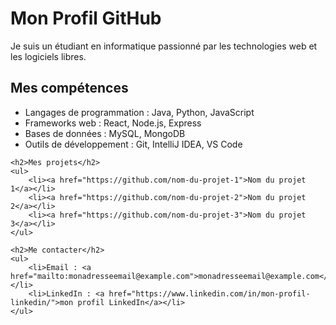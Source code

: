 <div>
    <h1>Mon Profil GitHub</h1>
    <p>Je suis un étudiant en informatique passionné par les technologies web et les logiciels libres.</p>
    <h2>Mes compétences</h2>
    <ul>
        <li>Langages de programmation : Java, Python, JavaScript</li>
        <li>Frameworks web : React, Node.js, Express</li>
        <li>Bases de données : MySQL, MongoDB</li>
        <li>Outils de développement : Git, IntelliJ IDEA, VS Code</li>
    </ul>
    
    <h2>Mes projets</h2>
    <ul>
        <li><a href="https://github.com/nom-du-projet-1">Nom du projet 1</a></li>
        <li><a href="https://github.com/nom-du-projet-2">Nom du projet 2</a></li>
        <li><a href="https://github.com/nom-du-projet-3">Nom du projet 3</a></li>
    </ul>
    
    <h2>Me contacter</h2>
    <ul>
        <li>Email : <a href="mailto:monadresseemail@example.com">monadresseemail@example.com</a></li>
        <li>LinkedIn : <a href="https://www.linkedin.com/in/mon-profil-linkedin/">mon profil LinkedIn</a></li>
    </ul>
</div>
